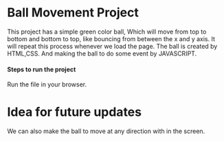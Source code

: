 # Ball Movement Project
This project has a simple green color ball, Which will move from top to bottom and bottom to top, like bouncing from between the x and y axis. It will repeat this process whenever we load the page. The ball is created by HTML,CSS. And making the ball to do some event by JAVASCRIPT.

#### Steps to run the project
Run the file in your browser.

# Idea for future updates
We can also make the ball to move at any direction with in the screen.
